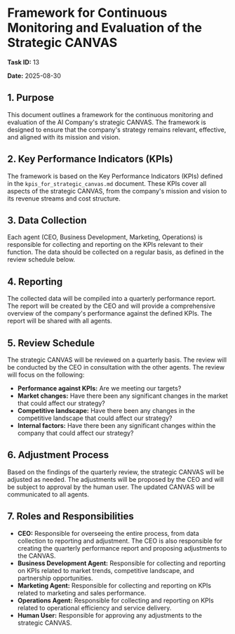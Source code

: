 # Framework for Continuous Monitoring and Evaluation of the Strategic CANVAS

**Task ID:** 13

**Date:** 2025-08-30

## 1. Purpose

This document outlines a framework for the continuous monitoring and evaluation of the AI Company's strategic CANVAS. The framework is designed to ensure that the company's strategy remains relevant, effective, and aligned with its mission and vision.

## 2. Key Performance Indicators (KPIs)

The framework is based on the Key Performance Indicators (KPIs) defined in the `kpis_for_strategic_canvas.md` document. These KPIs cover all aspects of the strategic CANVAS, from the company's mission and vision to its revenue streams and cost structure.

## 3. Data Collection

Each agent (CEO, Business Development, Marketing, Operations) is responsible for collecting and reporting on the KPIs relevant to their function. The data should be collected on a regular basis, as defined in the review schedule below.

## 4. Reporting

The collected data will be compiled into a quarterly performance report. The report will be created by the CEO and will provide a comprehensive overview of the company's performance against the defined KPIs. The report will be shared with all agents.

## 5. Review Schedule

The strategic CANVAS will be reviewed on a quarterly basis. The review will be conducted by the CEO in consultation with the other agents. The review will focus on the following:

*   **Performance against KPIs:** Are we meeting our targets?
*   **Market changes:** Have there been any significant changes in the market that could affect our strategy?
*   **Competitive landscape:** Have there been any changes in the competitive landscape that could affect our strategy?
*   **Internal factors:** Have there been any significant changes within the company that could affect our strategy?

## 6. Adjustment Process

Based on the findings of the quarterly review, the strategic CANVAS will be adjusted as needed. The adjustments will be proposed by the CEO and will be subject to approval by the human user. The updated CANVAS will be communicated to all agents.

## 7. Roles and Responsibilities

*   **CEO:** Responsible for overseeing the entire process, from data collection to reporting and adjustment. The CEO is also responsible for creating the quarterly performance report and proposing adjustments to the CANVAS.
*   **Business Development Agent:** Responsible for collecting and reporting on KPIs related to market trends, competitive landscape, and partnership opportunities.
*   **Marketing Agent:** Responsible for collecting and reporting on KPIs related to marketing and sales performance.
*   **Operations Agent:** Responsible for collecting and reporting on KPIs related to operational efficiency and service delivery.
*   **Human User:** Responsible for approving any adjustments to the strategic CANVAS.
